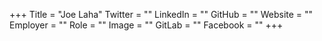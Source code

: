+++
Title = "Joe Laha"
Twitter = ""
LinkedIn = ""
GitHub = ""
Website = ""
Employer = ""
Role = ""
Image = ""
GitLab = ""
Facebook = ""
+++
